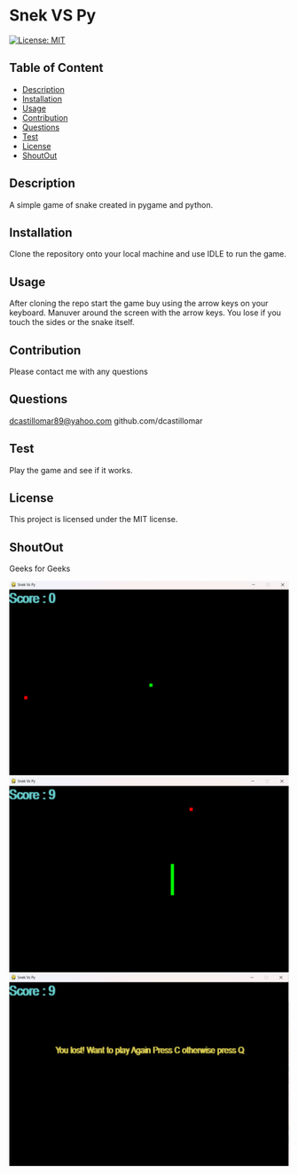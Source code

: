 # Snek VS Py

[![License: MIT](https://img.shields.io/badge/License-MIT-yellow.svg)](https://opensource.org/licenses/MIT)

## Table of Content

- [Description](#Description)
- [Installation](#Installation)
- [Usage](#Usage)
- [Contribution](#Contribution)
- [Questions](#Questions)
- [Test](#Test)
- [License](#license)
- [ShoutOut](#shoutout)

## Description

A simple game of snake created in pygame and python.

## Installation

Clone the repository onto your local machine and use IDLE to run the game.

## Usage

After cloning the repo start the game buy using the arrow keys on your keyboard. Manuver around the screen with the arrow keys. You lose if you touch the sides or the snake itself.

## Contribution

Please contact me with any questions

## Questions

dcastillomar89@yahoo.com
github.com/dcastillomar

## Test

Play the game and see if it works.

## License

This project is licensed under the MIT license.

## ShoutOut

Geeks for Geeks

![alt text](<Screenshot 2024-04-13 094726.png>)
![alt text](<Screenshot 2024-04-13 094845.png>)
![alt text](<Screenshot 2024-04-13 094854.png>)
